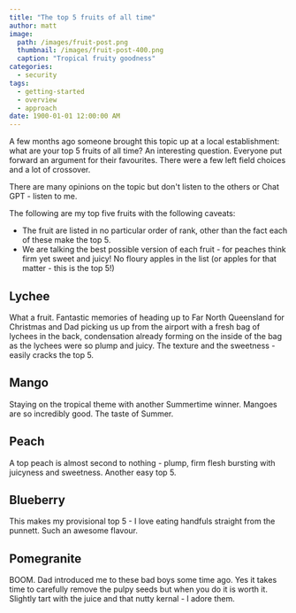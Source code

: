 ```yaml
---
title: "The top 5 fruits of all time"
author: matt
image: 
  path: /images/fruit-post.png
  thumbnail: /images/fruit-post-400.png
  caption: "Tropical fruity goodness"
categories:
  - security
tags:
  - getting-started
  - overview
  - approach
date: 1900-01-01 12:00:00 AM
---
```


A few months ago someone brought this topic up at a local establishment: what are your top 5 fruits of all time? An interesting question. Everyone put forward an argument for their favourites. There were a few left field choices and a lot of crossover.

There are many opinions on the topic but don't listen to the others or Chat GPT - listen to me.

The following are my top five fruits with the following caveats:

 - The fruit are listed in no particular order of rank, other than the fact each of these make the top 5.
- We are talking the best possible version of each fruit - for peaches think firm yet sweet and juicy! No floury apples in the list (or apples for that matter - this is the top 5!)

## Lychee

What a fruit. Fantastic memories of heading up to Far North Queensland for Christmas and Dad picking us up from the airport with a fresh bag of lychees in the back, condensation already forming on the inside of the bag as the lychees were so plump and juicy. The texture and the sweetness - easily cracks the top 5.

## Mango

Staying on the tropical theme with another Summertime winner. Mangoes are so incredibly good. The taste of Summer.

## Peach

A top peach is almost second to nothing - plump, firm flesh bursting with juicyness and sweetness. Another easy top 5.

## Blueberry

This makes my provisional top 5 - I love eating handfuls straight from the punnett. Such an awesome flavour.

## Pomegranite

BOOM. Dad introduced me to these bad boys some time ago. Yes it takes time to carefully remove the pulpy seeds but when you do it is worth it. Slightly tart with the juice and that nutty kernal - I adore them.